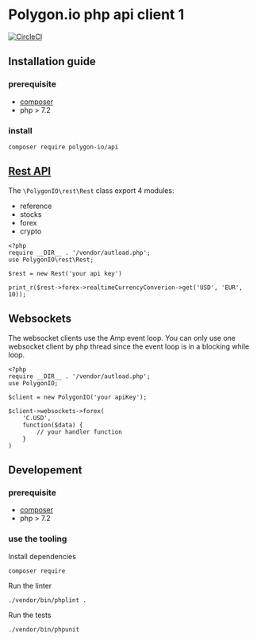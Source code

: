 # Polygon.io php api client 1

[![CircleCI](https://circleci.com/gh/polygon-io/client-php.svg?style=svg)](https://circleci.com/gh/polygon-io/client-php)

## Installation guide

### prerequisite

- [composer](https://getcomposer.org/)
- php > 7.2

### install

``` 
composer require polygon-io/api
```

## [Rest API](https://polygon.io/docs/#getting-started)

The `\PolygonIO\rest\Rest` class export 4 modules:

- reference
- stocks
- forex
- crypto

```
<?php
require __DIR__ . '/vendor/autload.php';
use PolygonIO\rest\Rest;

$rest = new Rest('your api key')

print_r($rest->forex->realtimeCurrencyConverion->get('USD', 'EUR', 10));

```

## Websockets

The websocket clients use the Amp event loop. 
You can only use one websocket client by php thread since the event loop is in a blocking while loop.

```
<?php
require __DIR__ . '/vendor/autload.php';
use PolygonIO;

$client = new PolygonIO('your apiKey');

$client->websockets->forex(
    'C.USD',
    function($data) {
        // your handler function
    }
)
```

## Developement

### prerequisite

- [composer](https://getcomposer.org/)
- php > 7.2

### use the tooling

Install dependencies
```
composer require
```

Run the linter
```bash
./vendor/bin/phplint .
```

Run the tests
```
./vendor/bin/phpunit
```
